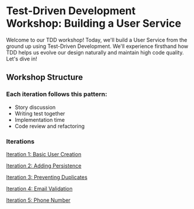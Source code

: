 # Test-Driven Development Workshop: Building a User Service

Welcome to our TDD workshop! Today, we'll build a User Service from the ground up using Test-Driven Development.
We'll experience firsthand how TDD helps us evolve our design naturally and maintain high code quality. Let's dive in!

## Workshop Structure

### Each iteration follows this pattern:

- Story discussion
- Writing test together
- Implementation time
- Code review and refactoring

### Iterations

[Iteration 1: Basic User Creation](01-basic-user-creation/README.md)

[Iteration 2: Adding Persistence](02-adding-persistence/README.md)

[Iteration 3: Preventing Duplicates](03-preventing-duplicates/README.md)

[Iteration 4: Email Validation](04-email-validation/README.md)

[Iteration 5: Phone Number](05-phone-number/README.md)
